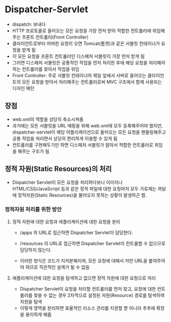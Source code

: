 # Dispatcher-Servlet
- dispatch: 보내다
- HTTP 프로토콜로 들어오는 모든 요청을 가장 먼저 받아 적합한 컨트롤러에 위임해주는 프론트 컨트롤러(Front Controller)
- 클라이언트로부터 어떠한 요청이 오면 Tomcat(톰캣)과 같은 서블릿 컨테이너가 요청을 받게 됨
- 이 모든 요청을 프론트 컨트롤러인 디스패처 서블릿이 가장 먼저 받게 됨
- 그러면 디스패처 서블릿은 공통적인 작업을 먼저 처리한 후에 해당 요청을 처리해야 하는 컨트롤러를 찾아서 작업을 위임
- Front Controller: 주로 서블릿 컨테이너의 제일 앞에서 서버로 들어오는 클라이언트의 모든 요청을 받아서 처리해주는 컨트롤러로써 
MVC 구조에서 함께 사용되는 디자인 패턴

## 장점
- web.xml의 역할을 상당히 축소시켜줌
- 과거에는 모든 서블릿을 URL 매핑을 위해 web.xml에 모두 등록해주어야 했지만, 
dispatcher-servlet이 해당 어플리케이션으로 들어오는 모든 요청을 핸들링해주고 공통 작업을 처리면서 상당히 편리하게 이용할 수 있게 됨
- 컨트롤러를 구현해두기만 하면 디스패처 서블릿가 알아서 적합한 컨트롤러로 위임을 해주는 구조가 됨

## 정적 자원(Static Resources)의 처리
- Dispatcher Servlet이 모든 요청을 처리하다보니 이미지나 HTML/CSS/JavaScript 등과 같은 정적 파일에 대한 요청마저 모두 가로채는 까닭에 
정적자원(Static Resources)을 불러오지 못하는 상황이 발생하곤 함.
### 정적자원 처리를 위한 방안
1. 정적 자원에 대한 요청과 애플리케이션에 대한 요청을 분리
   - /apps 의 URL로 접근하면 Dispatcher Servlet이 담당한다.
   - /resources 의 URL로 접근하면 Dispatcher Servlet이 컨트롤할 수 없으므로 담당하지 않는다.

   - 이러한 방식은 코드가 지저분해지며, 모든 요청에 대해서 저런 URL을 붙여주어야 하므로 직관적인 설계가 될 수 없음
   
2. 애플리케이션에 대한 요청을 탐색하고 없으면 정적 자원에 대한 요청으로 처리 
   - Dispatcher Servlet이 요청을 처리할 컨트롤러를 먼저 찾고, 요청에 대한 컨트롤러를 찾을 수 없는 경우
   2차적으로 설정된 자원(Resource) 경로를 탐색하여 자원을 탐색
   - 이렇게 영역을 분리하면 효율적인 리소스 관리를 지원할 뿐 아니라 추후에 확장을 용이하게 해줌
